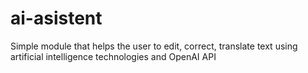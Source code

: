 # ai-asistent
Simple module that helps the user to edit, correct, translate text using artificial intelligence technologies and OpenAI API
